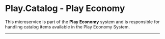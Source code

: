 # Play.Catalog - Play Economy 

This microservice is part of the **Play Economy** system and is responsible for handling catalog items available in the Play Economy System.


---

